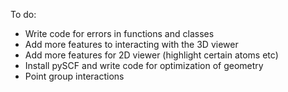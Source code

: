 To do:
- Write code for errors in functions and classes
- Add more features to interacting with the 3D viewer
- Add more features for 2D viewer (highlight certain atoms etc)
- Install pySCF and write code for optimization of geometry
- Point group interactions
